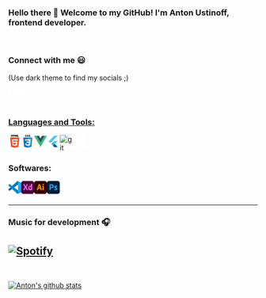 ### Hello there 👋 Welcome to my GitHub! I'm Anton Ustinoff, frontend developer.

<br/>

### Connect with me :smiley:
(Use dark theme to find my socials ;)

<a href="https://vk.com/antonustinoff" target="_blank"><img align="left" alt="Anton U | VK" width="22px" src="https://github.com/ziqq/ziqq/blob/main/assets/vk.svg" /></a>
<a href="https://instagram.com/eyeofantonustinoff" target="_blank"><img align="left" alt="Anton U | Instagram" width="22px" src="https://github.com/ziqq/ziqq/blob/main/assets/insta.svg" />

<br/>
<br/>

### Languages and Tools:

<a href="https://www.w3.org/html/" target="_blank"><img align="left" alt="HTML5" width="26px" src="https://raw.githubusercontent.com/github/explore/80688e429a7d4ef2fca1e82350fe8e3517d3494d/topics/html/html.png" /></a>
<a href="https://www.w3schools.com/css/" target="_blank"><img align="left" alt="CSS3" width="26px" src="https://raw.githubusercontent.com/github/explore/80688e429a7d4ef2fca1e82350fe8e3517d3494d/topics/css/css.png" /></a>
  <a href="https://vuejs.org/" target="_blank"><img align="left" alt="vue" width="26px" src="https://raw.githubusercontent.com/github/explore/80688e429a7d4ef2fca1e82350fe8e3517d3494d/topics/vue/vue.png" /></a>
  <a href="https://flutter.dev/" target="_blank"><img align="left" alt="flutter" width="26px" src="https://raw.githubusercontent.com/github/explore/80688e429a7d4ef2fca1e82350fe8e3517d3494d/topics/flutter/flutter.png" /></a>
<a href="https://git-scm.com/" target="_blank"> <img align="left" alt="git" width="26px" src="https://www.vectorlogo.zone/logos/git-scm/git-scm-icon.svg" /></a>
<img align="left" alt="GitHub" width="26px" src="https://github.com/ziqq/ziqq/blob/main/assets/github.svg" />

<br />
<br />

### Softwares:

<img align="left" alt="Visual Studio Code" width="26px" src="https://raw.githubusercontent.com/github/explore/80688e429a7d4ef2fca1e82350fe8e3517d3494d/topics/visual-studio-code/visual-studio-code.png" />
<a href="https://www.adobe.com/products/xd.html" target="_blank"> <img align="left" alt="XD" width="26px" src="https://github.com/Aakarsh-B/trying-repos/blob/master/adobexd.png?raw=true"/></a> 
<a href="https://www.adobe.com/in/products/illustrator.html" target="_blank"> <img align="left" alt="Illustrator" width="26px" src="https://github.com/Aakarsh-B/trying-repos/blob/master/illustrator.png?raw=true"/></a> 
<a href="https://www.photoshop.com/en" target="_blank"> <img align="left" alt="Photoshop" width="26px" src="https://github.com/Aakarsh-B/trying-repos/blob/master/photoshop.png?raw=true"/></a>

<br />
<br />
  
---

### Music for development 🎧

[![Spotify](https://github-readme-remake.vercel.app/api/spotify)](https://open.spotify.com/user/vd1u2mc30dd5ao76llca1b437)
<br/>
---

<br />

[![Anton's github stats](https://github-readme-stats.vercel.app/api?username=ziqq&include_all_commits=true&count_private=true&show_icons=true&line_height=20&title_color=FFFFFF&icon_color=FFFFFF&text_color=FFFFFF&bg_color=0D1117)](https://github.com/anuraghazra/github-readme-stats)

<!-- <br/>

![visitors](https://visitor-badge.glitch.me/badge?page_id=ziqq.ziqq) -->
